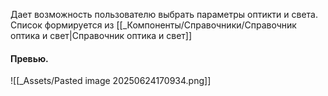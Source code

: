 Дает возможность пользователю выбрать параметры оптикти и света.
Список формируется из [[_Компоненты/Справочники/Справочник оптика и свет|Справочник оптика и свет]]
#### Превью.
![[_Assets/Pasted image 20250624170934.png]]
